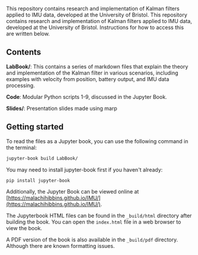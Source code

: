 This repository contains research and implementation of Kalman filters applied to IMU data, developed at the University of Bristol. This repository contains research and implementation of Kalman filters applied to IMU data, developed at the University of Bristol. Instructions for how to access this are written below.

## Contents

**LabBook/**: This contains a series of markdown files that explain the theory and implementation of the Kalman filter in various scenarios, including examples with velocity from position, battery output, and IMU data processing.

**Code**: Modular Python scripts 1-9, discussed in the Jupyter Book.

**Slides/**: Presentation slides made using marp

## Getting started

To read the files as a Jupyter book, you can use the following command in the terminal:

```bash
jupyter-book build LabBook/
```

You may need to install jupyter-book first if you haven't already:

```bash
pip install jupyter-book
```

Additionally, the Jupyter Book can be viewed online at [https://malachihibbins.github.io/IMU/](https://malachihibbins.github.io/IMU/).

The Jupyterbook HTML files can be found in the `_build/html` directory after building the book. You can open the `index.html` file in a web browser to view the book.

A PDF version of the book is also available in the `_build/pdf` directory. Although there are known formatting issues.
